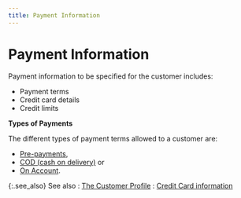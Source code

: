 ```yaml
---
title: Payment Information
---
```


# Payment Information


Payment information to be specified for the customer includes:

- Payment terms
- Credit card  details
- Credit limits



**Types of Payments**


The different types of payment terms allowed to a customer are:

- [Pre-payments]({{site.mc_baseurl}}/misc/prepayments.html),
- [COD  (cash on delivery)]({{site.mc_baseurl}}/misc/cash_on_delivery.html) or
- [On  Account]({{site.mc_baseurl}}/misc/on_account.html).



{:.see_also}
See also
: [The Customer  Profile]({{site.mc_baseurl}}/customer-details/the_customer_profile.html)
: [Credit  Card information]({{site.mc_baseurl}}/customer-details/payment-information/credit_card_information_cust_profile.html)
